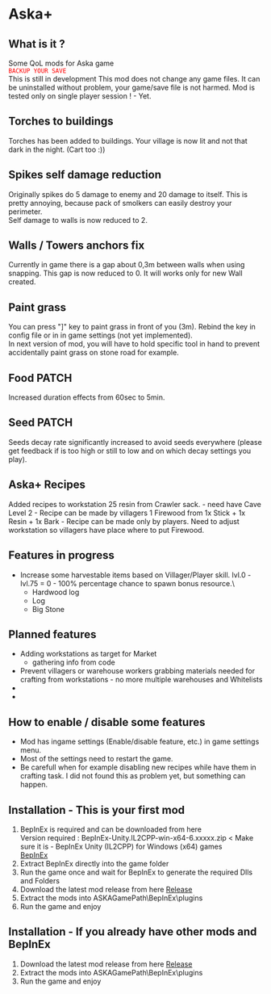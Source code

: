 #         Aska+         

## What is it ?
Some QoL mods for Aska game \
<code style="color:red;">BACKUP YOUR SAVE</code>\
This is still in development
This mod does not change any game files. It can be uninstalled without problem, your game/save file is not harmed.
Mod is tested only on single player session ! - Yet.

## Torches to buildings
Torches has been added to buildings.  Your village is now lit and not that dark in the night. (Cart too :))

## Spikes self damage reduction
Originally spikes do 5 damage to enemy and 20 damage to itself. This is pretty annoying, because pack of smolkers can easily destroy your perimeter.\
Self damage to walls is now reduced to 2.

## Walls / Towers anchors fix
Currently in game there is a gap about 0,3m between walls when using snapping. This gap is now reduced to 0.
It will works only for new Wall created.

## Paint grass
You can press "]" key to paint grass in front of you (3m). Rebind the key in config file or in in game settings (not yet implemented).\
In next version of mod, you will have to hold specific tool in hand to prevent accidentally paint grass on stone road for example.

## Food PATCH
Increased duration effects from 60sec to 5min.

## Seed PATCH
Seeds decay rate significantly increased to avoid seeds everywhere (please get feedback if is too high or still to low and on which decay settings you play).

## Aska+ Recipes
Added recipes to workstation
25 resin from Crawler sack. - need have Cave Level 2 - Recipe can be made by villagers
1 Firewood from 1x Stick + 1x Resin + 1x Bark - Recipe can be made only by players. Need to adjust workstation so villagers have place where to put Firewood.

## Features in progress
- Increase some harvestable items based on Villager/Player skill. lvl.0 - lvl.75 = 0 - 100% percentage chance to spawn bonus resource.\
	- Hardwood log
	- Log
	- Big Stone

## Planned features
- Adding workstations as target for Market
	- gathering info from code
- Prevent villagers or warehouse workers grabbing materials needed for crafting from workstations - no more multiple warehouses and Whitelists
- 
- 

## How to enable / disable some features
- Mod has ingame settings (Enable/disable feature, etc.) in game settings menu.
- Most of the settings need to restart the game.
- Be carefull when for example disabling new recipes while have them in crafting task. I did not found this as problem yet, but something can happen.

## Installation - This is your first mod
1. BepInEx is required and can be downloaded from here\
Version required : BepInEx-Unity.IL2CPP-win-x64-6.xxxxx.zip < Make sure it is - BepInEx Unity (IL2CPP) for Windows (x64) games\
[BepInEx](https://builds.bepinex.dev/projects/bepinex_be)
2. Extract BepInEx directly into the game folder
3. Run the game once and wait for BepInEx to generate the required Dlls and Folders
4. Download the latest mod release from here [Release](https://github.com/radekkpl/askaplus.bepinex.mod/releases/)
5. Extract the mods into ASKAGamePath\BepInEx\plugins
6. Run the game and enjoy

## Installation - If you already have other mods and BepInEx
1. Download the latest mod release from here [Release](https://github.com/radekkpl/askaplus.bepinex.mod/releases/)
2. Extract the mods into ASKAGamePath\BepInEx\plugins
3. Run the game and enjoy